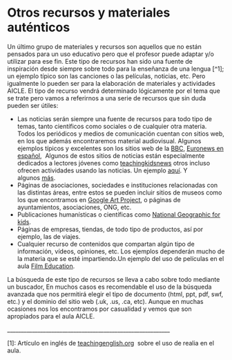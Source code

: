 # Otros recursos y materiales auténticos

Un último grupo de materiales y recursos son aquellos que no están pensados para un uso educativo pero que el profesor puede adaptar y/o utilizar para ese fin. Este tipo de recursos han sido una fuente de inspiración desde siempre sobre todo para la enseñanza de una lengua [^1]; un ejemplo típico son las canciones o las películas, noticias, etc. Pero igualmente lo pueden ser para la elaboración de materiales y actividades AICLE. El tipo de recurso vendrá determinado lógicamente por el tema que se trate pero vamos a referirnos a una serie de recursos que sin duda pueden ser útiles:

*   Las noticias serán siempre una fuente de recursos para todo tipo de temas, tanto científicos como sociales o de cualquier otra materia. Todos los periódicos y medios de comunicación cuentan con sitios web, en los que además encontraremos material audiovisual. Algunos ejemplos típicos y excelentes son los sitios web de la [BBC](http://www.bbc.co.uk/), [Euronews en español](http://es.euronews.com/),  Algunos de estos sitios de noticias están especialmente dedicados a lectores jóvenes como [teachingkidsnews](http://teachingkidsnews.com/) otros incluso ofrecen actividades usando las noticias. Un ejemplo [aquí](http://www.breakingnewsenglish.com/1103/110329-alternative_energy.html). Y algunos [más](http://isabelperez.com/newslinks.htm#purposes). 
*   Páginas de asociaciones, sociedades e instituciones relacionadas con las distintas áreas, entre estos se pueden incluir sitios de museos como los que encontramos en [Google Art Project](http://www.googleartproject.com/), o páginas de ayuntamientos, asociaciones, ONG, etc.
*   Publicaciones humanísticas o científicas como [National Geographic for kids](http://kids.nationalgeographic.com/).
*   Páginas de empresas, tiendas, de todo tipo de productos, así por ejemplo, las de viajes.
*   Cualquier recurso de contenidos que compartan algún tipo de información, vídeos, opiniones, etc. Los ejemplos dependerán mucho de la materia que se esté impartiendo.Un ejemplo del uso de películas en el aula [Film Education](http://www.filmeducation.org/resources/primary/teaching_with_film/primary_animation/what_is_animation/).

La búsqueda de este tipo de recursos se lleva a cabo sobre todo mediante un buscador, En muchos casos es recomendable el uso de la búsqueda avanzada que nos permitirá elegir el tipo de documento (html, ppt, pdf, swf, etc.) y el dominio del sitio web (.uk, .us, .ca, etc). Aunque en muchas ocasiones nos los encontramos por casualidad y vemos que son apropiados para el aula AICLE.

\_\_\_\_\_\_\_\_\_\_\_\_\_\_\_\_\_\_\_\_\_\_\_\_\_\_\_\_\_\_\_\_\_\_\_\_\_\_\_\_\_\_\_\_\_\_\_\_\_\_\_\_\_\_\_\_\_\_\_

[1]: Artículo en inglés de [teachingenglish.org](https://www.teachingenglish.org.uk/article/realia-0)  sobre el uso de realia en el aula.
